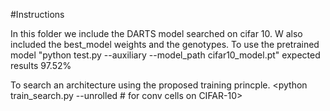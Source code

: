 #Instructions

In this folder we include the DARTS model searched on cifar 10.
W also included the best_model weights and the genotypes.
 To use the pretrained model 
"python test.py --auxiliary --model_path cifar10_model.pt"
expected results 97.52%

To search an architecture using the proposed training princple.
<python train_search.py --unrolled     # for conv cells on CIFAR-10>
